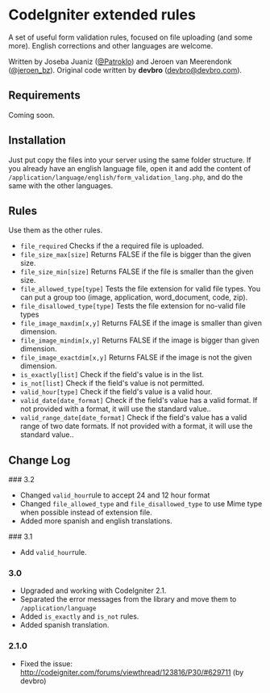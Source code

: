 ﻿# CodeIgniter extended rules

A set of useful form validation rules, focused on file uploading (and some more). English corrections and other languages are welcome.

Written by Joseba Juaniz ([@Patroklo](http://twitter.com/Patroklo)) and Jeroen van Meerendonk ([@jeroen_bz](http://twitter.com/jeroen_bz)).
Original code written by **devbro** (devbro@devbro.com).


## Requirements

Coming soon.


## Installation

Just put copy the files into your server using the same folder structure. If you already have an english language file,
open it and add the content of `/application/language/english/form_validation_lang.php`, and do the same with the other
languages.


## Rules

Use them as the other rules.

* `file_required` Checks if the a required file is uploaded.
* `file_size_max[size]` Returns FALSE if the file is bigger than the given size.
* `file_size_min[size]` Returns FALSE if the file is smaller than the given size.
* `file_allowed_type[type]` Tests the file extension for valid file types. You can put a group too (image, application, word_document, code, zip).
* `file_disallowed_type[type]` Tests the file extension for no-valid file types
* `file_image_maxdim[x,y]` Returns FALSE if the image is smaller than given dimension.
* `file_image_mindim[x,y]` Returns FALSE if the image is bigger than given dimension.
* `file_image_exactdim[x,y]` Returns FALSE if the image is not the given dimension.
* `is_exactly[list]` Check if the field's value is in the list.
* `is_not[list]` Check if the field's value is not permitted.
* `valid_hour[type]` Check if the field's value is a valid hour.
* `valid_date[date_format]` Check if the field's value has a valid format. If not provided with a format, it will use the standard value..
* `valid_range_date[date_format]` Check if the field's value has a valid range of two date formats. If not provided with a format, it will use the standard value..



## Change Log

### 3.2
* Changed `valid_hour`rule to accept 24 and 12 hour format
* Changed `file_allowed_type` and `file_disallowed_type` to use Mime type when possible instead of extension file.
* Added more spanish and english translations.

### 3.1
* Add `valid_hour`rule.

### 3.0
* Upgraded and working with CodeIgniter 2.1.
* Separated the error messages from the library and move them to `/application/language`
* Added `is_exactly` and `is_not` rules.
* Added spanish translation.


### 2.1.0

* Fixed the issue: http://codeigniter.com/forums/viewthread/123816/P30/#629711 (by devbro)